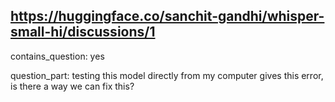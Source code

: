 ## https://huggingface.co/sanchit-gandhi/whisper-small-hi/discussions/1

contains_question: yes

question_part: testing this model directly from my computer gives this error, is there a way we can fix this?